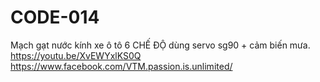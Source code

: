 # CODE-014
Mạch gạt nước kính xe ô tô 6 CHẾ ĐỘ dùng servo sg90 + cảm biến mưa.
https://youtu.be/XvEWYxlKS0Q
https://www.facebook.com/VTM.passion.is.unlimited/
